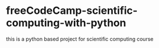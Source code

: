 # freeCodeCamp-scientific-computing-with-python
this is a python based project for scientific computing course
